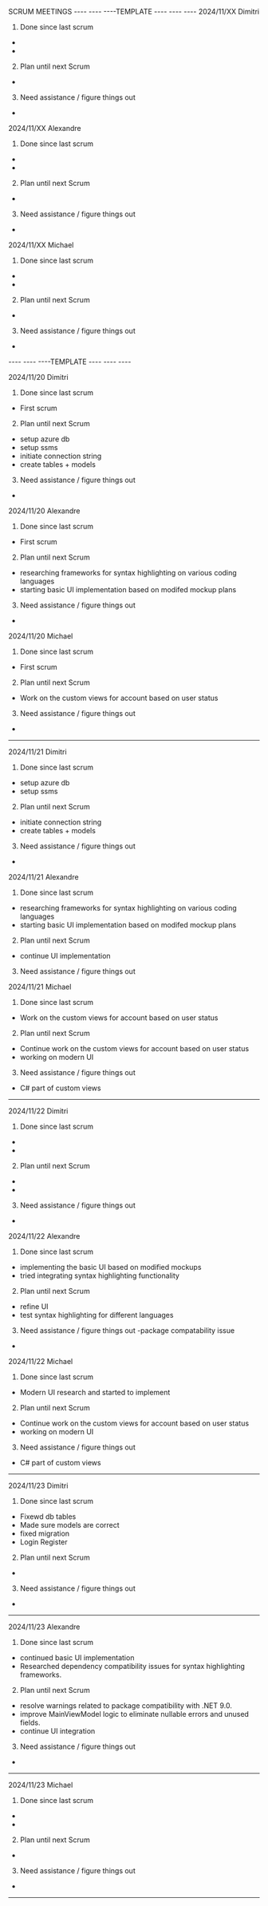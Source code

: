 SCRUM MEETINGS
---- ---- ----TEMPLATE ---- ---- ----
2024/11/XX Dimitri
1. Done since last scrum
- 
- 
2. Plan until next Scrum
-
3. Need assistance / figure things out
-
2024/11/XX Alexandre
1. Done since last scrum
- 
- 
2. Plan until next Scrum
-
3. Need assistance / figure things out
-
2024/11/XX Michael
1. Done since last scrum
- 
- 
2. Plan until next Scrum
-
3. Need assistance / figure things out
-
---- ---- ----TEMPLATE ---- ---- ----
   
2024/11/20 Dimitri
1. Done since last scrum
- First scrum
2. Plan until next Scrum
- setup azure db
- setup ssms
- initiate connection string
- create tables + models
3. Need assistance / figure things out
- 

2024/11/20 Alexandre
1. Done since last scrum
- First scrum
2. Plan until next Scrum
- researching frameworks for syntax highlighting on various coding languages
- starting basic UI implementation based on modifed mockup plans 
3. Need assistance / figure things out
- 

2024/11/20 Michael
1. Done since last scrum
- First scrum
2. Plan until next Scrum
- Work on the custom views for account based on user status
3. Need assistance / figure things out
- 
________________________________________________________________________________________

2024/11/21 Dimitri
1. Done since last scrum
- setup azure db
- setup ssms
2. Plan until next Scrum
- initiate connection string
- create tables + models
3. Need assistance / figure things out
- 

2024/11/21 Alexandre
1. Done since last scrum
- researching frameworks for syntax highlighting on various coding languages
- starting basic UI implementation based on modifed mockup plans
2. Plan until next Scrum
- continue UI implementation 
3. Need assistance / figure things out

2024/11/21 Michael
1. Done since last scrum
- Work on the custom views for account based on user status
2. Plan until next Scrum
- Continue work on the custom views for account based on user status
- working on modern UI
3. Need assistance / figure things out
- C# part of custom views
________________________________________________________________________________________

2024/11/22 Dimitri
1. Done since last scrum
- 
- 
2. Plan until next Scrum
- 
- 
3. Need assistance / figure things out
- 

2024/11/22 Alexandre
1. Done since last scrum
- implementing the basic UI based on modified mockups
- tried integrating syntax highlighting functionality
2. Plan until next Scrum
-  refine UI
-  test syntax highlighting for different languages
3. Need assistance / figure things out
-package compatability issue
-

2024/11/22 Michael
1. Done since last scrum
- Modern UI research and started to implement
2. Plan until next Scrum
- Continue work on the custom views for account based on user status
- working on modern UI
3. Need assistance / figure things out
- C# part of custom views
________________________________________________________________________________________
2024/11/23 Dimitri
1. Done since last scrum
- Fixewd db tables
- Made sure models are correct
- fixed migration
- Login Register
2. Plan until next Scrum
-
3. Need assistance / figure things out
-
--------------------------------------------

2024/11/23 Alexandre
1. Done since last scrum
- continued basic UI implementation
- Researched dependency compatibility issues for syntax highlighting frameworks.

2. Plan until next Scrum
- resolve warnings related to package compatibility with .NET 9.0.
- improve MainViewModel logic to eliminate nullable errors and unused fields.
- continue UI integration

3. Need assistance / figure things out
- 
--------------------------------------------
2024/11/23 Michael
1. Done since last scrum
- 
- 
2. Plan until next Scrum
-
3. Need assistance / figure things out
-
________________________________________________________________________________________

